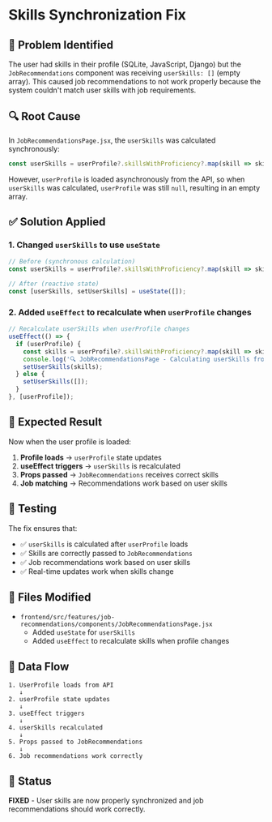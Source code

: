 # Skills Synchronization Fix

## 🐛 Problem Identified

The user had skills in their profile (SQLite, JavaScript, Django) but the `JobRecommendations` component was receiving `userSkills: []` (empty array). This caused job recommendations to not work properly because the system couldn't match user skills with job requirements.

## 🔍 Root Cause

In `JobRecommendationsPage.jsx`, the `userSkills` was calculated synchronously:

```javascript
const userSkills = userProfile?.skillsWithProficiency?.map(skill => skill.name) || userProfile?.skills || [];
```

However, `userProfile` is loaded asynchronously from the API, so when `userSkills` was calculated, `userProfile` was still `null`, resulting in an empty array.

## ✅ Solution Applied

### 1. Changed `userSkills` to use `useState`

```javascript
// Before (synchronous calculation)
const userSkills = userProfile?.skillsWithProficiency?.map(skill => skill.name) || userProfile?.skills || [];

// After (reactive state)
const [userSkills, setUserSkills] = useState([]);
```

### 2. Added `useEffect` to recalculate when `userProfile` changes

```javascript
// Recalculate userSkills when userProfile changes
useEffect(() => {
  if (userProfile) {
    const skills = userProfile?.skillsWithProficiency?.map(skill => skill.name) || userProfile?.skills || [];
    console.log('🔍 JobRecommendationsPage - Calculating userSkills from userProfile:', skills);
    setUserSkills(skills);
  } else {
    setUserSkills([]);
  }
}, [userProfile]);
```

## 🎯 Expected Result

Now when the user profile is loaded:

1. **Profile loads** → `userProfile` state updates
2. **useEffect triggers** → `userSkills` is recalculated
3. **Props passed** → `JobRecommendations` receives correct skills
4. **Job matching** → Recommendations work based on user skills

## 🧪 Testing

The fix ensures that:

- ✅ `userSkills` is calculated after `userProfile` loads
- ✅ Skills are correctly passed to `JobRecommendations`
- ✅ Job recommendations work based on user skills
- ✅ Real-time updates work when skills change

## 📁 Files Modified

- `frontend/src/features/job-recommendations/components/JobRecommendationsPage.jsx`
  - Added `useState` for `userSkills`
  - Added `useEffect` to recalculate skills when profile changes

## 🔄 Data Flow

```
1. UserProfile loads from API
   ↓
2. userProfile state updates
   ↓
3. useEffect triggers
   ↓
4. userSkills recalculated
   ↓
5. Props passed to JobRecommendations
   ↓
6. Job recommendations work correctly
```

## 🎉 Status

**FIXED** - User skills are now properly synchronized and job recommendations should work correctly.
